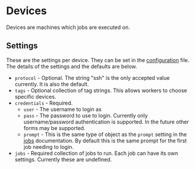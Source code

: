 # Devices

Devices are machines which jobs are executed on.

## Settings

These are the settings per device. They can be set in the [configuration](configuration.md) file. The details of the
settings and the defaults are below.

* `protocol` - Optional. The string "ssh" is the only accepted value currently. It is also the default.
* `tags` - Optional collection of tag strings. This allows workers to choose specific devices.
* `credentials` - Required.
  * `user` - The username to login as
  * `pass` - The password to use to login. Currently only username/password authentication is supported. In the future
    other forms may be supported.
  * `prompt` - This is the same type of object as the `prompt` setting in the [jobs](jobs.md) documentation. By default
    this is the same prompt for the first job needing to login.
* `jobs` - Required collection of jobs to run. Each job can have its own settings. Currently these are undefined.